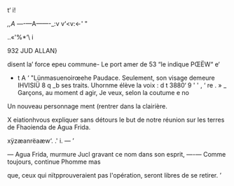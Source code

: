  

t‘
i!

_,,A —_-—A——-_:v v‘<v:<-' "

..«'%*‘\ i

    
   
 

932 JUD ALLAN}

disent la’ force epeu commune- Le port amer de 53 “le indique PŒËW“ e‘
- t A ‘ "Lünmasuenoirœehe
Paudace. Seulement, son visage demeure IHVISIÜ 8 q _b
ses traits.
Uhornme élève la voix : d t 3880‘
9 ' ' , ‘ re . »
_ Garçons, au moment d agir, Je veux, selon la coutume e no

 
 

 

 

   

Un nouveau personnage ment (rentrer dans la clairière.

X
eiationhvous expliquer sans détours le but de notre réunion sur les terres
de Fhaoienda de Agua Frida.

xÿzæanrëaæw‘. .' i. — ’

— Agua Frida, murmure Jucl gravant ce nom dans son esprit,
—-— Comme toujours, continue Phomme mas

que, ceux qui nïtpprouveraient
pas l'opération, seront libres de se retirer. ’

